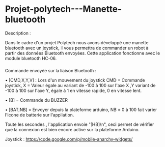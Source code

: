 # Projet-polytech---Manette-bluetooth

Description : 

Dans le cadre d'un projet Polytech nous avons développé une manette bluetooth avec un joystick, il vous permettra de commander un robot à partir des données Bluetooth envoyées.
Cette application fonctionne avec le module bluetooth HC-06.

#####

Commande envoyée sur la liaison Bluetooth :

• [CMD,X,Y,V] : Lors d'un mouvement du joystick CMD = Commande joystick, X = Valeur égale au variant de -100 à 100 sur l'axe X
,Y variant de -100 à 100 sur l'axe Y, égale à 1 en vitesse rapide, 0 en vitesse lent.

• [B] = Commande du BUZZER

• [BAT,NB]  = Envoyer depuis la plateforme arduino, NB = 0 à 100 fait varier l'icone de batterie sur l'appliation.

Toute les secondes , l'application envoie "[HB]\n", ceci permet de vérifier que la connexion est bien encore active sur la plateforme Arduino. 



Joystick : https://code.google.com/p/mobile-anarchy-widgets/ 
